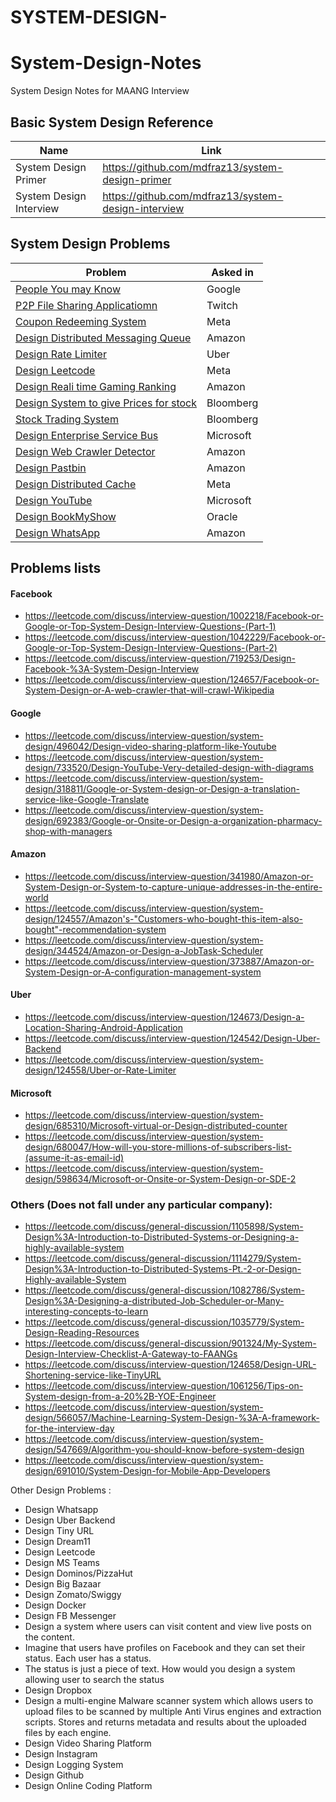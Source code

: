 # SYSTEM-DESIGN-
# System-Design-Notes
System Design Notes for MAANG Interview

## Basic System Design Reference 
| Name | Link |
|-------|-------|
| System Design Primer | https://github.com/mdfraz13/system-design-primer |
| System Design Interview | https://github.com/mdfraz13/system-design-interview |


## System Design Problems 
| Problem | Asked in|
|--| --------|
| [People You may Know](https://leetcode.com/discuss/interview-question/system-design/1036762/Google-Onsite-System-Design-How-to-do-it) | Google |
| [P2P File Sharing Applicatiomn](https://leetcode.com/discuss/interview-question/system-design/464997/Design-a-P2P-file-sharing-application-like-BitTorrent)| Twitch|
| [Coupon Redeeming System](https://leetcode.com/discuss/interview-question/system-design/459593/Facebook-or-System-Design-or-E-commerce-Apply-discount-on-every-nth-order)| Meta |
| [Design Distributed Messaging Queue](https://leetcode.com/discuss/interview-question/system-design/206134/Amazon-or-System-Design-or-Design-a-Distributed-Message-queue)| Amazon|
| [Design Rate Limiter](https://leetcode.com/discuss/interview-question/system-design/637402/Design-a-efficient-client-side-rate-limit-handler) | Uber |
| [Design Leetcode](https://leetcode.com/discuss/interview-question/system-design/649021/Design-Leetcode) | Meta|
| [Design Reali time Gaming Ranking](https://leetcode.com/discuss/interview-question/system-design/625918/Amazon-or-System-Design-or-Design-a-real-time-gaming-ranking-system) |Amazon |
|[Design System to give Prices for stock](https://leetcode.com/discuss/interview-question/system-design/431712/Bloomberg-or-Design-a-system-to-give-prices-of-a-stock)|Bloomberg|
|[Stock Trading System](https://leetcode.com/discuss/interview-question/system-design/820877/Bloomberg-System-Design)| Bloomberg|
|[Design Enterprise Service Bus](https://leetcode.com/discuss/interview-question/system-design/734303/Microsoftor-Design-an-Enterprise-Service-Bus)|Microsoft|
|[Design Web Crawler Detector](https://leetcode.com/discuss/interview-question/system-design/548816/Amazon-or-System-Design-or-Web-Crawler-Detector)|Amazon|
|[Design Pastbin](https://leetcode.com/discuss/interview-question/system-design/124804/Design-Pastebin)| Amazon|
|[Design Distributed Cache](https://leetcode.com/discuss/interview-question/system-design/125751/Design-a-distributed-cache-system)|Meta|
|[Design YouTube](https://leetcode.com/discuss/interview-question/system-design/733520/Design-YouTube-Very-detailed-design-with-diagrams)|Microsoft|
|[Design BookMyShow](https://leetcode.com/discuss/interview-question/system-design/124803/Design-BookMyShow)|Oracle|
|[Design WhatsApp](https://leetcode.com/discuss/interview-question/system-design/220073/How-would-you-design-WhatsApp)|Amazon|

## Problems lists
#### Facebook
- https://leetcode.com/discuss/interview-question/1002218/Facebook-or-Google-or-Top-System-Design-Interview-Questions-(Part-1)
- https://leetcode.com/discuss/interview-question/1042229/Facebook-or-Google-or-Top-System-Design-Interview-Questions-(Part-2)
- https://leetcode.com/discuss/interview-question/719253/Design-Facebook-%3A-System-Design-Interview
- https://leetcode.com/discuss/interview-question/124657/Facebook-or-System-Design-or-A-web-crawler-that-will-crawl-Wikipedia

#### Google
- https://leetcode.com/discuss/interview-question/system-design/496042/Design-video-sharing-platform-like-Youtube
- https://leetcode.com/discuss/interview-question/system-design/733520/Design-YouTube-Very-detailed-design-with-diagrams
- https://leetcode.com/discuss/interview-question/system-design/318811/Google-or-System-design-or-Design-a-translation-service-like-Google-Translate
- https://leetcode.com/discuss/interview-question/system-design/692383/Google-or-Onsite-or-Design-a-organization-pharmacy-shop-with-managers

#### Amazon
- https://leetcode.com/discuss/interview-question/341980/Amazon-or-System-Design-or-System-to-capture-unique-addresses-in-the-entire-world
- https://leetcode.com/discuss/interview-question/system-design/124557/Amazon's-"Customers-who-bought-this-item-also-bought"-recommendation-system
- https://leetcode.com/discuss/interview-question/system-design/344524/Amazon-or-Design-a-JobTask-Scheduler
- https://leetcode.com/discuss/interview-question/373887/Amazon-or-System-Design-or-A-configuration-management-system

#### Uber
- https://leetcode.com/discuss/interview-question/124673/Design-a-Location-Sharing-Android-Application
- https://leetcode.com/discuss/interview-question/124542/Design-Uber-Backend
- https://leetcode.com/discuss/interview-question/system-design/124558/Uber-or-Rate-Limiter

#### Microsoft
- https://leetcode.com/discuss/interview-question/system-design/685310/Microsoft-virtual-or-Design-distributed-counter
- https://leetcode.com/discuss/interview-question/system-design/680047/How-will-you-store-millions-of-subscribers-list-(assume-it-as-email-id)
- https://leetcode.com/discuss/interview-question/system-design/598634/Microsoft-or-Onsite-or-System-Design-or-SDE-2


### Others (Does not fall under any particular company):
- https://leetcode.com/discuss/general-discussion/1105898/System-Design%3A-Introduction-to-Distributed-Systems-or-Designing-a-highly-available-system
- https://leetcode.com/discuss/general-discussion/1114279/System-Design%3A-Introduction-to-Distributed-Systems-Pt.-2-or-Design-Highly-available-System
- https://leetcode.com/discuss/general-discussion/1082786/System-Design%3A-Designing-a-distributed-Job-Scheduler-or-Many-interesting-concepts-to-learn
- https://leetcode.com/discuss/general-discussion/1035779/System-Design-Reading-Resources
- https://leetcode.com/discuss/general-discussion/901324/My-System-Design-Interview-Checklist-A-Gateway-to-FAANGs
- https://leetcode.com/discuss/interview-question/124658/Design-URL-Shortening-service-like-TinyURL
- https://leetcode.com/discuss/interview-question/1061256/Tips-on-System-design-from-a-20%2B-YOE-Engineer
- https://leetcode.com/discuss/interview-question/system-design/566057/Machine-Learning-System-Design-%3A-A-framework-for-the-interview-day
- https://leetcode.com/discuss/interview-question/system-design/547669/Algorithm-you-should-know-before-system-design
- https://leetcode.com/discuss/interview-question/system-design/691010/System-Design-for-Mobile-App-Developers


Other Design Problems :
* Design Whatsapp
* Design Uber Backend
* Design Tiny URL
* Design Dream11
* Design Leetcode
* Design MS Teams
* Design Dominos/PizzaHut
* Design Big Bazaar
* Design Zomato/Swiggy
* Design Docker
* Design FB Messenger
* Design a system where users can visit content and view live posts on the content.
* Imagine that users have profiles on Facebook and they can set their status. Each user has a status.
* The status is just a piece of text. How would you design a system allowing user to search the status
* Design Dropbox
* Design a multi-engine Malware scanner system which allows users to upload files to be scanned by multiple Anti Virus engines and extraction scripts. Stores and  returns metadata and results about the uploaded files by each engine.
* Design Video Sharing Platform
* Design Instagram
* Design Logging System
* Design Github
* Design Online Coding Platform
